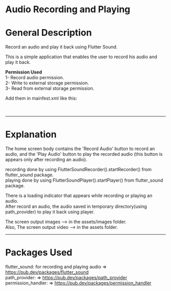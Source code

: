 # Audio Recording and Playing

# General Description

Record an audio and play it back using Flutter Sound.

This is a simple application that enables the user to record his audio and play it back.

**Permission Used**                                                            
1- Record audio permission.                              
2- Write to external storage permission.                     
3- Read from external storage permission.                                                  
                                                  
Add them in mainfest.xml like this:                                                                   
  <uses-permission android:name="android.permission.RECORD_AUDIO"/>                                
  <uses-permission android:name="android.permission.WRITE_EXTERNAL_STORAGE"/>                              
  <uses-permission android:name="android.permission.READ_EXTERNAL_STORAGE"/>                                  

-----------------------------

# Explanation                          
                                                                  
The home screen body contains the 'Record Audio' button to record an audio, and the 'Play Audio'
button to play the recorded audio (this button is appears only after recording an audio).                                         
                                                                                                           
recording done by using FlutterSoundRecorder().startRecorder() from flutter_sound package.                                      
playing done by using FlutterSoundPlayer().startPlayer() from flutter_sound package.                                

There is a loading indicator that appears while recording or playing an audio.                                               
After record an audio, the audio saved in temporary directory(using path_provider) to play it back
using player.                                                               

The screen output images --> in the assets/images folder.                                                   
Also, The screen output video --> in the assets folder.                     

-------------------------

# Packages Used

flutter_sound: for recording and playing audio => https://pub.dev/packages/flutter_sound                                         
path_provider: => https://pub.dev/packages/path_provider                                                     
permission_handler: => https://pub.dev/packages/permission_handler                                                  
